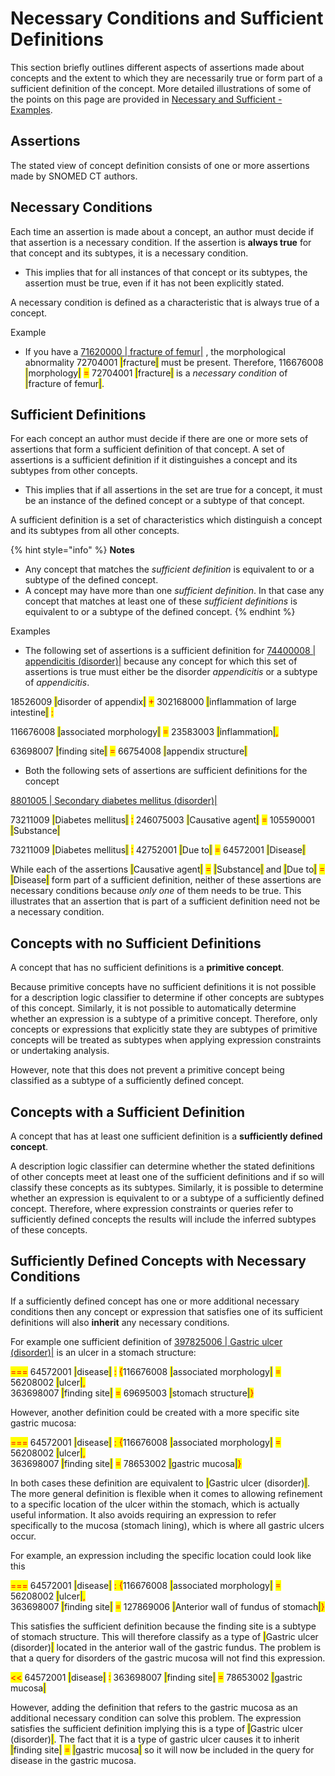 # Necessary Conditions and Sufficient Definitions

This section briefly outlines different aspects of assertions made about concepts and the extent to which they are necessarily true or form part of a sufficient definition of the concept. More detailed illustrations of some of the points on this page are provided in [Necessary and Sufficient - Examples](../../appendices/appendix-d-concept-definition-illustrations/d2-necessary-and-sufficient-examples.md).

## Assertions

The stated view of concept definition consists of one or more assertions made by SNOMED CT authors.

## Necessary Conditions

Each time an assertion is made about a concept, an author must decide if that assertion is a necessary condition. If the assertion is **always true** for that concept and its subtypes, it is a necessary condition.

* This implies that for all instances of that concept or its subtypes, the assertion must be true, even if it has not been explicitly stated.

A necessary condition is defined as a characteristic that is always true of a concept.

Example

* If you have a [71620000 | fracture of femur|](http://snomed.info/id/71620000) , the morphological abnormality 72704001 <mark style="color:blue;">|</mark>fracture<mark style="color:blue;">|</mark> must be present. Therefore, 116676008 <mark style="color:blue;">|</mark>morphology<mark style="color:blue;">|</mark> <mark style="color:red;">=</mark> 72704001 <mark style="color:blue;">|</mark>fracture<mark style="color:blue;">|</mark> is a _necessary condition_ of <mark style="color:blue;">|</mark>fracture of femur<mark style="color:blue;">|</mark>.

## Sufficient Definitions

For each concept an author must decide if there are one or more sets of assertions that form a sufficient definition of that concept. A set of assertions is a sufficient definition if it distinguishes a concept and its subtypes from other concepts.

* This implies that if all assertions in the set are true for a concept, it must be an instance of the defined concept or a subtype of that concept.

A sufficient definition is a set of characteristics which distinguish a concept and its subtypes from all other concepts.

{% hint style="info" %}
**Notes**

* Any concept that matches the _sufficient definition_ is equivalent to or a subtype of the defined concept.
* A concept may have more than one _sufficient definition_. In that case any concept that matches at least one of these _sufficient definitions_ is equivalent to or a subtype of the defined concept.
{% endhint %}

Examples

* The following set of assertions is a sufficient definition for [74400008 | appendicitis (disorder)|](http://snomed.info/id/74400008) because any concept for which this set of assertions is true must either be the disorder _appendicitis_ or a subtype of _appendicitis_.

&#x20;                     18526009 <mark style="color:blue;">|</mark>disorder of appendix<mark style="color:blue;">|</mark> <mark style="color:red;">+</mark> 302168000 <mark style="color:blue;">|</mark>inflammation of large intestine<mark style="color:blue;">|</mark> <mark style="color:red;">:</mark>

&#x20;                     116676008 <mark style="color:blue;">|</mark>associated morphology<mark style="color:blue;">|</mark> <mark style="color:red;">=</mark> 23583003 <mark style="color:blue;">|</mark>inflammation<mark style="color:blue;">|</mark><mark style="color:red;">,</mark>&#x20;

&#x20;                     63698007 <mark style="color:blue;">|</mark>finding site<mark style="color:blue;">|</mark> <mark style="color:red;">=</mark> 66754008 <mark style="color:blue;">|</mark>appendix structure<mark style="color:blue;">|</mark>



* Both the following sets of assertions are sufficient definitions for the concept

&#x20;       [8801005 | Secondary diabetes mellitus (disorder)|](http://snomed.info/id/8801005)&#x20;

&#x20;       73211009 <mark style="color:blue;">|</mark>Diabetes mellitus<mark style="color:blue;">|</mark> <mark style="color:red;">:</mark> 246075003 <mark style="color:blue;">|</mark>Causative agent<mark style="color:blue;">|</mark> <mark style="color:red;">=</mark> 105590001 <mark style="color:blue;">|</mark>Substance<mark style="color:blue;">|</mark>

&#x20;       73211009 <mark style="color:blue;">|</mark>Diabetes mellitus<mark style="color:blue;">|</mark> <mark style="color:red;">:</mark> 42752001 <mark style="color:blue;">|</mark>Due to<mark style="color:blue;">|</mark> <mark style="color:red;">=</mark> 64572001 <mark style="color:blue;">|</mark>Disease<mark style="color:blue;">|</mark>

While each of the assertions <mark style="color:blue;">|</mark>Causative agent<mark style="color:blue;">|</mark> <mark style="color:red;">=</mark> <mark style="color:blue;">|</mark>Substance<mark style="color:blue;">|</mark> and <mark style="color:blue;">|</mark>Due to<mark style="color:blue;">|</mark> <mark style="color:red;">=</mark> <mark style="color:blue;">|</mark>Disease<mark style="color:blue;">|</mark> form part of a                              sufficient definition, neither of these assertions are necessary conditions because _only one_ of them needs to be true. This illustrates that an assertion that is part of a sufficient definition need not be a necessary condition.

## Concepts with no Sufficient Definitions

A concept that has no sufficient definitions is a **primitive concept**.

Because primitive concepts have no sufficient definitions it is not possible for a description logic classifier to determine if other concepts are subtypes of this concept. Similarly, it is not possible to automatically determine whether an expression is a subtype of a primitive concept. Therefore, only concepts or expressions that explicitly state they are subtypes of primitive concepts will be treated as subtypes when applying expression constraints or undertaking analysis.

However, note that this does not prevent a primitive concept being classified as a subtype of a sufficiently defined concept.

## Concepts with a Sufficient Definition

A concept that has at least one sufficient definition is a **sufficiently defined concept**.

A description logic classifier can determine whether the stated definitions of other concepts meet at least one of the sufficient definitions and if so will classify these concepts as its subtypes. Similarly, it is possible to determine whether an expression is equivalent to or a subtype of a sufficiently defined concept. Therefore, where expression constraints or queries refer to sufficiently defined concepts the results will include the inferred subtypes of these concepts.

## Sufficiently Defined Concepts with Necessary Conditions

If a sufficiently defined concept has one or more additional necessary conditions then any concept or expression that satisfies one of its sufficient definitions will also **inherit** any necessary conditions.

For example one sufficient definition of [397825006 | Gastric ulcer (disorder)|](http://snomed.info/id/397825006) is an ulcer in a stomach structure:

<mark style="color:red;">===</mark> 64572001 <mark style="color:blue;">|</mark>disease<mark style="color:blue;">|</mark> <mark style="color:red;">:</mark> <mark style="color:red;">{</mark>116676008 <mark style="color:blue;">|</mark>associated morphology<mark style="color:blue;">|</mark> <mark style="color:red;">=</mark> 56208002 <mark style="color:blue;">|</mark>ulcer<mark style="color:blue;">|</mark><mark style="color:red;">,</mark>\
363698007 <mark style="color:blue;">|</mark>finding site<mark style="color:blue;">|</mark> <mark style="color:red;">=</mark> 69695003 <mark style="color:blue;">|</mark>stomach structure<mark style="color:blue;">|</mark><mark style="color:red;">}</mark>

However, another definition could be created with a more specific site gastric mucosa:

<mark style="color:red;">===</mark> 64572001 <mark style="color:blue;">|</mark>disease<mark style="color:blue;">|</mark> <mark style="color:red;">: {</mark>116676008 <mark style="color:blue;">|</mark>associated morphology<mark style="color:blue;">|</mark> <mark style="color:red;">=</mark> 56208002 <mark style="color:blue;">|</mark>ulcer<mark style="color:blue;">|</mark><mark style="color:red;">,</mark>\
363698007 <mark style="color:blue;">|</mark>finding site<mark style="color:blue;">|</mark> <mark style="color:red;">=</mark> 78653002 <mark style="color:blue;">|</mark>gastric mucosa<mark style="color:blue;">|</mark><mark style="color:red;">}</mark>

In both cases these definition are equivalent to <mark style="color:blue;">|</mark>Gastric ulcer (disorder)<mark style="color:blue;">|</mark>. The more general definition is flexible when it comes to allowing refinement to a specific location of the ulcer within the stomach, which is actually useful information. It also avoids requiring an expression to refer specifically to the mucosa (stomach lining), which is where all gastric ulcers occur.

For example, an expression including the specific location could look like this

<mark style="color:red;">===</mark> 64572001 <mark style="color:blue;">|</mark>disease<mark style="color:blue;">|</mark> <mark style="color:red;">: {</mark>116676008 <mark style="color:blue;">|</mark>associated morphology<mark style="color:blue;">|</mark> <mark style="color:red;">=</mark> 56208002 <mark style="color:blue;">|</mark>ulcer<mark style="color:blue;">|</mark><mark style="color:red;">,</mark>\
363698007 <mark style="color:blue;">|</mark>finding site<mark style="color:blue;">|</mark> <mark style="color:red;">=</mark> 127869006 <mark style="color:blue;">|</mark>Anterior wall of fundus of stomach<mark style="color:blue;">|</mark><mark style="color:red;">}</mark>

This satisfies the sufficient definition because the finding site is a subtype of stomach structure. This will therefore classify as a type of <mark style="color:blue;">|</mark>Gastric ulcer (disorder)<mark style="color:blue;">|</mark> located in the anterior wall of the gastric fundus. The problem is that a query for disorders of the gastric mucosa will not find this expression.

<mark style="color:red;"><<</mark> 64572001 <mark style="color:blue;">|</mark>disease<mark style="color:blue;">|</mark> <mark style="color:red;">:</mark> 363698007 <mark style="color:blue;">|</mark>finding site<mark style="color:blue;">|</mark> <mark style="color:red;">=</mark> 78653002 <mark style="color:blue;">|</mark>gastric mucosa<mark style="color:blue;">|</mark>

However, adding the definition that refers to the gastric mucosa as an additional necessary condition can solve this problem. The expression satisfies the sufficient definition implying this is a type of  <mark style="color:blue;">|</mark>Gastric ulcer (disorder)<mark style="color:blue;">|</mark>. The fact that it is a type of gastric ulcer causes it to inherit <mark style="color:blue;">|</mark>finding site<mark style="color:blue;">|</mark> <mark style="color:red;">=</mark> <mark style="color:blue;">|</mark>gastric mucosa<mark style="color:blue;">|</mark> so it will now be included in the query for disease in the gastric mucosa.
